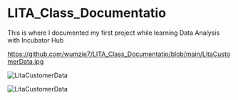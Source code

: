 # LITA_Class_Documentatio
This is where I documented my first project while learning Data Analysis with Incubator Hub 


https://github.com/wumzie7/LITA_Class_Documentatio/blob/main/LitaCustomerData.jpg


![LitaCustomerData](https://github.com/user-attachments/assets/0fc30c79-5ff6-4f57-b1c4-7652cf798961)


![LitaCustomerData](https://github.com/user-attachments/assets/d1049db7-514c-4ed4-a18b-74207b8e9c5e)

